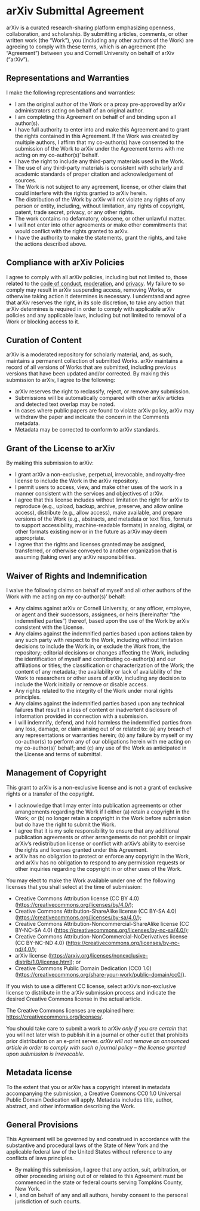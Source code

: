 # arXiv Submittal Agreement

arXiv is a curated research-sharing platform emphasizing openness, collaboration, and scholarship. By submitting articles, comments, or other written work (the “Work”), you (including any other authors of the Work) are agreeing to comply with these terms, which is an agreement (the “Agreement”) between you and Cornell University on behalf of arXiv (“arXiv”). 

## Representations and Warranties 

​​​I make the following representations and warranties: 

- I am the original author of the Work or a proxy pre-approved by arXiv administrators acting on behalf of an original author. 
- I am completing this Agreement on behalf of and binding upon all author(s).  
- I have full authority to enter into and make this Agreement and to grant the rights contained in this Agreement. If the Work was created by multiple authors, I affirm that my co-author(s) have consented to the submission of the Work to arXiv under the Agreement terms with me acting on my co-author(s)’ behalf.  
- I have the right to include any third-party materials used in the Work. 
- The use of any third-party materials is consistent with scholarly and academic standards of proper citation and acknowledgement of sources. 
- The Work is not subject to any agreement, license, or other claim that could interfere with the rights granted to arXiv herein. 
- The distribution of the Work by arXiv will not violate any rights of any person or entity, including, without limitation, any rights of copyright, patent, trade secret, privacy, or any other rights.
- The work contains no defamatory, obscene, or other unlawful matter.
- I will not enter into other agreements or make other commitments that would conflict with the rights granted to arXiv. 
- I have the authority to make the statements, grant the rights, and take the actions described above. 

## Compliance with arXiv Policies 

I agree to comply with all arXiv policies, including but not limited to, those related to the [code of conduct](/help/policies/code_of_conduct.html), [moderation](/help/moderation/index.html), and [privacy](/help/policies/privacy_policy.html). My failure to so comply may result in arXiv suspending access, removing Works, or otherwise taking action it determines is necessary. I understand and agree that arXiv reserves the right, in its sole discretion, to take any action that arXiv determines is required in order to comply with applicable arXiv policies and any applicable laws, including but not limited to removal of a Work or blocking access to it.  

## Curation of Content

arXiv is a moderated repository for scholarly material, and, as such, maintains a permanent collection of submitted Works. arXiv maintains a record of all versions of Works that are submitted, including previous versions that have been updated and/or corrected. By making this submission to arXiv, I agree to the following: 

- arXiv reserves the right to reclassify, reject, or remove any submission.  
- Submissions will be automatically compared with other arXiv articles and detected text ​​​​overlap may be noted. 
- In cases where public papers are found to violate arXiv policy, arXiv may withdraw the paper and indicate the concern in the Comments metadata. 
- Metadata may be corrected to conform to arXiv standards​​​​. 
  
## Grant of the License to arXiv

By making this submission to arXiv:

- I grant arXiv a non-exclusive, perpetual, irrevocable, and royalty-free license to include the Work in the arXiv repository.  
- I permit users to access, view, and make other uses of the work in a manner consistent with the services and objectives of arXiv.  
- ​​​​​I agree that this license includes without limitation the right for arXiv to reproduce (e.g., upload, backup, archive, preserve, and allow online access), distribute (e.g., allow access), make available, and prepare versions of the Work (e.g., abstracts, and metadata or text files, formats to support accessibility, machine-readable formats) in analog, digital, or other formats existing now or in the future as arXiv may deem appropriate.  
- I agree that the rights and licenses granted may be assigned, transferred, or otherwise conveyed to another organization that is assuming (taking over) any arXiv responsibilities.  

## Waiver of Rights and Indemnification

I waive the following claims on behalf of myself and all other authors of the Work with me acting on my co-author(s)’ behalf: 

- Any claims against arXiv or Cornell University, or any officer, employee, or agent and their successors, assignees, or heirs (hereinafter “the indemnified parties”) thereof, based upon the use of the Work by arXiv consistent with the License. 
- Any claims against the indemnified parties based upon actions taken by any such party with respect to the Work, including without limitation decisions to include the Work in, or exclude the Work from, the repository; editorial decisions or changes affecting the Work, including the identification of myself and contributing co-author(s) and our affiliations or titles; the classification or characterization of the Work; the content of any metadata; the availability or lack of availability of the Work to researchers or other users of arXiv, including any decision to include the Work initially or remove or disable access. 
- Any rights related to the integrity of the Work under ​​​​moral rights principles. 
- Any claims against the indemnified parties based upon any technical failures that result in a loss of content or inadvertent disclosure of information provided in connection with a submission.  
- I will indemnify, defend, and hold harmless the indemnified parties from any loss, damage, or claim arising out of or related to: (a) any breach of any representations or warranties herein; (b) any failure by myself or my co-author(s) to perform any of our obligations herein with me acting on my co-author(s)’ behalf; and (c) any use of the Work as anticipated in the License and terms of submittal. 

## Management of Copyright

This grant to arXiv is a non-exclusive license and is not a grant of exclusive rights or a transfer of the copyright. 

- I acknowledge that I may enter into publication agreements or other arrangements regarding the Work if I either (a) retain a copyright in the Work; or (b) no longer retain a copyright in the Work before submission but do have the right to submit the Work. 
- I agree that it is my sole responsibility to ensure that any additional publication agreements or other arrangements do not prohibit or impair arXiv’s redistribution license or conflict with arXiv’s ability to exercise the rights and licenses granted under this Agreement.   
- arXiv has no obligation to protect or enforce any copyright in the Work, and arXiv has no obligation to respond to any permission requests or other inquiries regarding the copyright in or other uses of the Work. 

You may elect to make the Work available under one of the following ​​​​licenses that you shall select at the time of submission:  

-  Creative Commons Attribution license (CC BY 4.0) (https://creativecommons.org/licenses/by/4.0/); 
-  Creative Commons Attribution-ShareAlike license (CC BY-SA 4.0) (https://creativecommons.org/licenses/by-sa/4.0/); 
-  Creative Commons Attribution-Noncommercial-ShareAlike license (CC BY-NC-SA 4.0) (https://creativecommons.org/licenses/by-nc-sa/4.0/);
-  Creative Commons Attribution-NonCommercial-NoDerivatives license (CC BY-NC-ND 4.0) (https://creativecommons.org/licenses/by-nc-nd/4.0/);
-  arXiv license (https://arxiv.org/licenses/nonexclusive-distrib/1.0/license.html); or 
-  Creative Commons Public Domain Dedication (CC0 1.0) (https://creativecommons.org/share-your-work/public-domain/cc0/).
    
If you wish to use a different CC license, select arXiv’s non-exclusive license to distribute in the arXiv submission process and indicate the desired Creative Commons license in the actual article.  

The Creative Commons licenses are explained here: https://creativecommons.org/licenses/. 

You should take care to submit a work to arXiv _only if you are certain_ that you will not later wish to publish it in a journal or other outlet that prohibits prior distribution on an e-print server. _arXiv will not remove an announced article in order to comply with such a journal policy – the license granted upon submission is irrevocable._ 

## Metadata license

To the extent that you or arXiv has a copyright interest in metadata accompanying the submission, a Creative Commons CC0 1.0 Universal Public Domain Dedication will apply. Metadata includes title, author, abstract, and other information describing the Work. 

## General Provisions

This Agreement will be governed by and construed in accordance with the substantive and procedural laws of the State of New York and the applicable federal law of the United States without reference to any conflicts of laws principles.  

- By making this submission, I agree that any action, suit, arbitration, or other proceeding arising out of or related to this Agreement must be commenced in the state or federal courts serving Tompkins County, New York. 
- I, and on behalf of any and all authors, hereby consent to the personal jurisdiction of such courts. 
